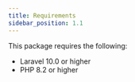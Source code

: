 ```yaml
---
title: Requirements
sidebar_position: 1.1
---
```


This package requires the following:

- Laravel 10.0 or higher
- PHP 8.2 or higher
